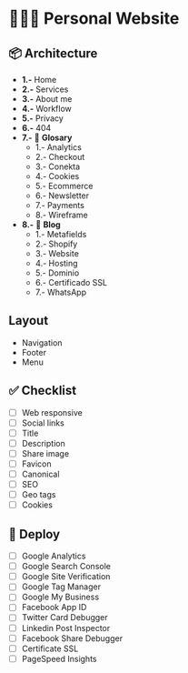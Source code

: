 # 👨🏻‍💻 Personal Website

## 📦 Architecture
- **1.-** Home
- **2.-** Services
- **3.-** About me
- **4.-** Workflow
- **5.-** Privacy
- **6.-** 404
- **7.-**  📁 **Glosary**
	- 1.- Analytics
	- 2.- Checkout
	- 3.- Conekta
	- 4.- Cookies
	- 5.- Ecommerce
	- 6.- Newsletter
	- 7.- Payments
	- 8.- Wireframe
- **8.-** 📁 **Blog**
	- 1.- Metafields
	- 2.- Shopify
	- 3.- Website
	- 4.- Hosting
	- 5.- Dominio
	- 6.- Certificado SSL
	- 7.- WhatsApp


## Layout
- Navigation
- Footer
- Menu

## ✅ Checklist
- [ ] Web responsive
- [ ] Social links
- [ ] Title
- [ ] Description
- [ ] Share image
- [ ] Favicon
- [ ] Canonical
- [ ] SEO
- [ ] Geo tags
- [ ] Cookies

## 🚀 Deploy
- [ ] Google Analytics
- [ ] Google Search Console
- [ ] Google Site Verification
- [ ] Google Tag Manager
- [ ] Google My Business
- [ ] Facebook App ID
- [ ] Twitter Card Debugger
- [ ] Linkedin Post Inspector
- [ ] Facebook Share Debugger
- [ ] Certificate SSL
- [ ] PageSpeed Insights